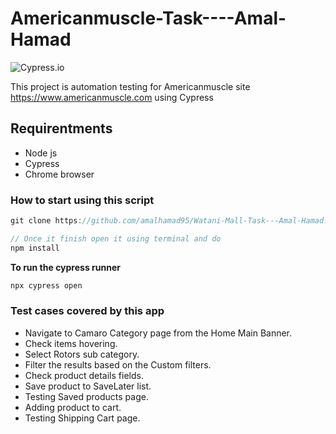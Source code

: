 # Americanmuscle-Task----Amal-Hamad

![Cypress.io](https://miro.medium.com/max/7200/1*Jkb_tsMBOvL6wQ8bzldu8Q.png)

This project is automation testing for Americanmuscle site https://www.americanmuscle.com using Cypress

## Requirentments
- Node js
- Cypress
- Chrome browser
  
### How to start using this script
```javascript
git clone https://github.com/amalhamad95/Watani-Mall-Task---Amal-Hamad.git

// Once it finish open it using terminal and do
npm install
```

**To run the cypress runner**
```javascript
npx cypress open
```

### Test cases covered by this app
- Navigate to Camaro Category page from the Home Main Banner.
- Check items hovering.
- Select Rotors sub category.
- Filter the results based on the Custom filters.
- Check product details fields.
- Save product to SaveLater list.
- Testing Saved products page.
- Adding product to cart.
- Testing Shipping Cart page.